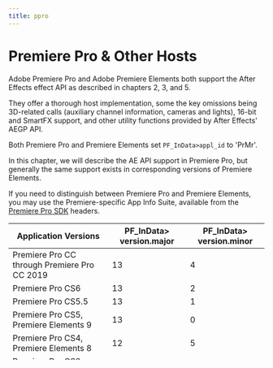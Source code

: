```yaml
---
title: ppro
---
```


# Premiere Pro & Other Hosts

Adobe Premiere Pro and Adobe Premiere Elements both support the After Effects effect API as described in chapters 2, 3, and 5.

They offer a thorough host implementation, some the key omissions being 3D-related calls (auxiliary channel information, cameras and lights), 16-bit and SmartFX support, and other utility functions provided by After Effects' AEGP API.

Both Premiere Pro and Premiere Elements set `PF_InData>appl_id` to 'PrMr'.

In this chapter, we will describe the AE API support in Premiere Pro, but generally the same support exists in corresponding versions of Premiere Elements.

If you need to distinguish between Premiere Pro and Premiere Elements, you may use the Premiere-specific App Info Suite, available from the [Premiere Pro SDK](http://ppro-plugin-sdk.aenhancers.com) headers.

|             Application Versions             | PF_InData> version.major | PF_InData> version.minor |
| -------------------------------------------- | ------------------------ | ------------------------ |
| Premiere Pro CC through Premiere Pro CC 2019 | 13                       | 4                        |
| Premiere Pro CS6                             | 13                       | 2                        |
| Premiere Pro CS5.5                           | 13                       | 1                        |
| Premiere Pro CS5, Premiere Elements 9        | 13                       | 0                        |
| Premiere Pro CS4, Premiere Elements 8        | 12                       | 5                        |
| Premiere Pro CS3, Premiere Elements 4 and 7  | 12                       | 4                        |
| Premiere Pro 2.0, Premiere Elements 3        | 12                       | 3                        |
| Premiere Pro 1.5, Premiere Elements 2        | 12                       | 2                        |
| Premiere Pro 1.0, Premiere Elements 1        | 12                       | 1                        |

Note that the versioning used by Premiere Pro and Premiere Elements does not mean that they support the same API features After Effects did at the same version. It is simply meant to distinguish from one version to the next.
